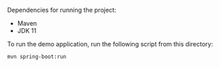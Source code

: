 Dependencies for running the project:

* Maven
* JDK 11

To run the demo application, run the following script from this directory:

```
mvn spring-boot:run
```